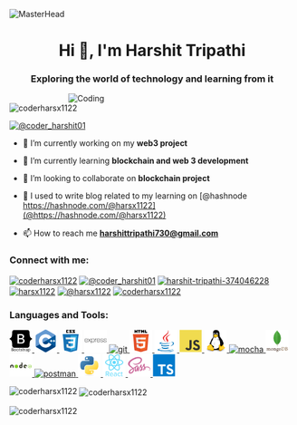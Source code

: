 ![MasterHead](https://mir-s3-cdn-cf.behance.net/project_modules/max_1200/79731568097599.5b50bca477735.jpg)
<h1 align="center">Hi 👋, I'm Harshit Tripathi</h1>
<h3 align="center">Exploring the world of technology and learning from it</h3>
<img align="right" alt="Coding" width="400" src="https://media.tenor.com/NOYF3f82b_gAAAAM/programmer.gif">
<p align="left"> <img src="https://komarev.com/ghpvc/?username=coderharsx1122&label=Profile%20views&color=0e75b6&style=flat" alt="coderharsx1122" /> </p>

<p align="left"> <a href="https://twitter.com/@coder_harshit01" target="blank"><img src="https://img.shields.io/twitter/follow/@coder_harshit01?logo=twitter&style=for-the-badge" alt="@coder_harshit01" /></a> </p>

- 🔭 I’m currently working on my **web3 project**

- 🌱 I’m currently learning **blockchain and web 3 development**

- 👯 I’m looking to collaborate on **blockchain project**

- 📝 I used to write blog related to my learning on [@hashnode https://hashnode.com/@harsx1122](@https://hashnode.com/@harsx1122)

- 📫 How to reach me **harshittripathi730@gmail.com**

<h3 align="left">Connect with me:</h3>
<p align="left">
<a href="https://dev.to/coderharsx1122" target="blank"><img align="center" src="https://raw.githubusercontent.com/rahuldkjain/github-profile-readme-generator/master/src/images/icons/Social/devto.svg" alt="coderharsx1122" height="30" width="40" /></a>
<a href="https://twitter.com/@coder_harshit01" target="blank"><img align="center" src="https://raw.githubusercontent.com/rahuldkjain/github-profile-readme-generator/master/src/images/icons/Social/twitter.svg" alt="@coder_harshit01" height="30" width="40" /></a>
<a href="https://linkedin.com/in/harshit-tripathi-374046228" target="blank"><img align="center" src="https://raw.githubusercontent.com/rahuldkjain/github-profile-readme-generator/master/src/images/icons/Social/linked-in-alt.svg" alt="harshit-tripathi-374046228" height="30" width="40" /></a>
<a href="https://instagram.com/harsx1122" target="blank"><img align="center" src="https://raw.githubusercontent.com/rahuldkjain/github-profile-readme-generator/master/src/images/icons/Social/instagram.svg" alt="harsx1122" height="30" width="40" /></a>
<a href="https://hashnode.com/@harsx1122" target="blank"><img align="center" src="https://raw.githubusercontent.com/rahuldkjain/github-profile-readme-generator/master/src/images/icons/Social/hashnode.svg" alt="@harsx1122" height="30" width="40" /></a>
<a href="https://www.leetcode.com/coderharsx1122" target="blank"><img align="center" src="https://raw.githubusercontent.com/rahuldkjain/github-profile-readme-generator/master/src/images/icons/Social/leet-code.svg" alt="coderharsx1122" height="30" width="40" /></a>
</p>

<h3 align="left">Languages and Tools:</h3>
<p align="left"> <a href="https://getbootstrap.com" target="_blank" rel="noreferrer"> <img src="https://raw.githubusercontent.com/devicons/devicon/master/icons/bootstrap/bootstrap-plain-wordmark.svg" alt="bootstrap" width="40" height="40"/> </a> <a href="https://www.w3schools.com/cpp/" target="_blank" rel="noreferrer"> <img src="https://raw.githubusercontent.com/devicons/devicon/master/icons/cplusplus/cplusplus-original.svg" alt="cplusplus" width="40" height="40"/> </a> <a href="https://www.w3schools.com/css/" target="_blank" rel="noreferrer"> <img src="https://raw.githubusercontent.com/devicons/devicon/master/icons/css3/css3-original-wordmark.svg" alt="css3" width="40" height="40"/> </a> <a href="https://expressjs.com" target="_blank" rel="noreferrer"> <img src="https://raw.githubusercontent.com/devicons/devicon/master/icons/express/express-original-wordmark.svg" alt="express" width="40" height="40"/> </a> <a href="https://git-scm.com/" target="_blank" rel="noreferrer"> <img src="https://www.vectorlogo.zone/logos/git-scm/git-scm-icon.svg" alt="git" width="40" height="40"/> </a> <a href="https://www.w3.org/html/" target="_blank" rel="noreferrer"> <img src="https://raw.githubusercontent.com/devicons/devicon/master/icons/html5/html5-original-wordmark.svg" alt="html5" width="40" height="40"/> </a> <a href="https://www.java.com" target="_blank" rel="noreferrer"> <img src="https://raw.githubusercontent.com/devicons/devicon/master/icons/java/java-original.svg" alt="java" width="40" height="40"/> </a> <a href="https://developer.mozilla.org/en-US/docs/Web/JavaScript" target="_blank" rel="noreferrer"> <img src="https://raw.githubusercontent.com/devicons/devicon/master/icons/javascript/javascript-original.svg" alt="javascript" width="40" height="40"/> </a> <a href="https://www.linux.org/" target="_blank" rel="noreferrer"> <img src="https://raw.githubusercontent.com/devicons/devicon/master/icons/linux/linux-original.svg" alt="linux" width="40" height="40"/> </a> <a href="https://mochajs.org" target="_blank" rel="noreferrer"> <img src="https://www.vectorlogo.zone/logos/mochajs/mochajs-icon.svg" alt="mocha" width="40" height="40"/> </a> <a href="https://www.mongodb.com/" target="_blank" rel="noreferrer"> <img src="https://raw.githubusercontent.com/devicons/devicon/master/icons/mongodb/mongodb-original-wordmark.svg" alt="mongodb" width="40" height="40"/> </a> <a href="https://nodejs.org" target="_blank" rel="noreferrer"> <img src="https://raw.githubusercontent.com/devicons/devicon/master/icons/nodejs/nodejs-original-wordmark.svg" alt="nodejs" width="40" height="40"/> </a> <a href="https://postman.com" target="_blank" rel="noreferrer"> <img src="https://www.vectorlogo.zone/logos/getpostman/getpostman-icon.svg" alt="postman" width="40" height="40"/> </a> <a href="https://www.python.org" target="_blank" rel="noreferrer"> <img src="https://raw.githubusercontent.com/devicons/devicon/master/icons/python/python-original.svg" alt="python" width="40" height="40"/> </a> <a href="https://reactjs.org/" target="_blank" rel="noreferrer"> <img src="https://raw.githubusercontent.com/devicons/devicon/master/icons/react/react-original-wordmark.svg" alt="react" width="40" height="40"/> </a> <a href="https://sass-lang.com" target="_blank" rel="noreferrer"> <img src="https://raw.githubusercontent.com/devicons/devicon/master/icons/sass/sass-original.svg" alt="sass" width="40" height="40"/> </a> <a href="https://www.typescriptlang.org/" target="_blank" rel="noreferrer"> <img src="https://raw.githubusercontent.com/devicons/devicon/master/icons/typescript/typescript-original.svg" alt="typescript" width="40" height="40"/> </a> </p>

<p><img align="left" src="https://github-readme-stats.vercel.app/api/top-langs?username=coderharsx1122&show_icons=true&locale=en&layout=compact" alt="coderharsx1122" /></p>

<p>&nbsp;<img align="center" src="https://github-readme-stats.vercel.app/api?username=coderharsx1122&show_icons=true&locale=en" alt="coderharsx1122" /></p>

<p><img align="center" src="https://github-readme-streak-stats.herokuapp.com/?user=coderharsx1122&" alt="coderharsx1122" /></p>
